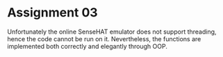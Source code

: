 # Assignment 03

Unfortunately the online SenseHAT emulator does not support threading, hence the
code cannot be run on it. Nevertheless, the functions are implemented both
correctly and elegantly through OOP.
